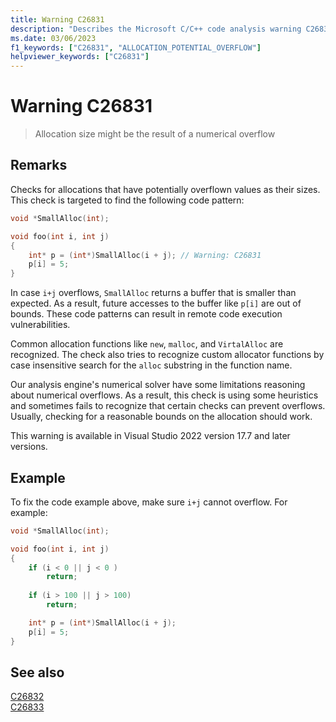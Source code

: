 ```yaml
---
title: Warning C26831
description: "Describes the Microsoft C/C++ code analysis warning C26831, its causes, and how to address it."
ms.date: 03/06/2023
f1_keywords: ["C26831", "ALLOCATION_POTENTIAL_OVERFLOW"]
helpviewer_keywords: ["C26831"]
---
```

# Warning C26831

> Allocation size might be the result of a numerical overflow

## Remarks

Checks for allocations that have potentially overflown values as their sizes. This check is targeted to find the following code pattern:

```cpp
void *SmallAlloc(int);

void foo(int i, int j)
{
    int* p = (int*)SmallAlloc(i + j); // Warning: C26831
    p[i] = 5;
}
```

In case `i+j` overflows, `SmallAlloc` returns a buffer that is smaller than expected. As a result, future accesses to the buffer like `p[i]` are out of bounds. These code patterns can result in remote code execution vulnerabilities.

Common allocation functions like `new`, `malloc`, and `VirtalAlloc` are recognized. The check also tries to recognize custom allocator functions by case insensitive search for the `alloc` substring in the function name.

Our analysis engine's numerical solver have some limitations reasoning about numerical overflows. As a result, this check is using some heuristics and sometimes fails to recognize that certain checks can prevent overflows.
Usually, checking for a reasonable bounds on the allocation should work. 

This warning is available in Visual Studio 2022 version 17.7 and later versions.

## Example

To fix the code example above, make sure `i+j` cannot overflow. For example:

```cpp
void *SmallAlloc(int);

void foo(int i, int j)
{
    if (i < 0 || j < 0 )
        return;
    
    if (i > 100 || j > 100)
        return;

    int* p = (int*)SmallAlloc(i + j);
    p[i] = 5;
}
```

## See also

[C26832](c26832.md)\
[C26833](c26833.md)